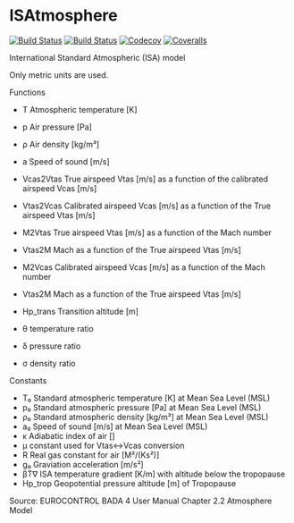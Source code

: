 # ISAtmosphere

[![Build Status](https://travis-ci.com/rjdverbeek-tud/ISAtmosphere.jl.svg?branch=master)](https://travis-ci.com/rjdverbeek-tud/ISAtmosphere.jl)
[![Build Status](https://ci.appveyor.com/api/projects/status/github/rjdverbeek-tud/ISAtmosphere.jl?svg=true)](https://ci.appveyor.com/project/rjdverbeek-tud/ISAtmosphere-jl)
[![Codecov](https://codecov.io/gh/rjdverbeek-tud/ISAtmosphere.jl/branch/master/graph/badge.svg)](https://codecov.io/gh/rjdverbeek-tud/ISAtmosphere.jl)
[![Coveralls](https://coveralls.io/repos/github/rjdverbeek-tud/ISAtmosphere.jl/badge.svg?branch=master)](https://coveralls.io/github/rjdverbeek-tud/ISAtmosphere.jl?branch=master)

International Standard Atmospheric (ISA) model

Only metric units are used.

Functions
* T   Atmospheric temperature [K]
* p   Air pressure [Pa]
* ρ   Air density [kg/m³]
* a   Speed of sound [m/s]
* Vcas2Vtas True airspeed Vtas [m/s] as a function of the calibrated airspeed Vcas [m/s]
* Vtas2Vcas Calibrated airspeed Vcas [m/s] as a function of the True airspeed Vtas [m/s]
* M2Vtas  True airspeed Vtas [m/s] as a function of the Mach number
* Vtas2M  Mach as a function of the True airspeed Vtas [m/s]
* M2Vcas  Calibrated airspeed Vcas [m/s] as a function of the Mach number
* Vtas2M  Mach as a function of the True airspeed Vtas [m/s]
* Hp_trans  Transition altitude [m]

* θ   temperature ratio
* δ   pressure ratio
* σ   density ratio

Constants
* T₀  Standard atmospheric temperature [K] at Mean Sea Level (MSL)
* p₀  Standard atmospheric pressure [Pa] at Mean Sea Level (MSL)
* ρ₀  Standard atmospheric density [kg/m³] at Mean Sea Level (MSL)
* a₀  Speed of sound [m/s] at Mean Sea Level (MSL)
* κ   Adiabatic index of air []
* μ   constant used for Vtas<->Vcas conversion
* R   Real gas constant for air [M²/(Ks²)]
* g₀  Graviation acceleration [m/s²]
* βT∇ ISA temperature gradient [K/m] with altitude below the tropopause
* Hp_trop Geopotential pressure altitude [m] of Tropopause

Source: EUROCONTROL BADA 4 User Manual Chapter 2.2 Atmosphere Model
